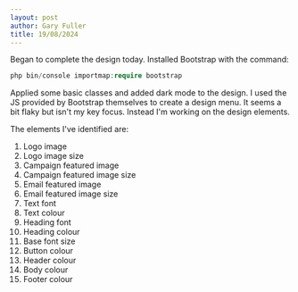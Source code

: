 ```yaml
---
layout: post
author: Gary Fuller
title: 19/08/2024
---
```


Began to complete the design today. Installed Bootstrap with the command:

```php
php bin/console importmap:require bootstrap
```

Applied some basic classes and added dark mode to the design. I used the JS provided by Bootstrap themselves to create a design menu. It seems a bit flaky but isn't my key focus. Instead I'm working on the design elements.

The elements I've identified are:

1. Logo image
2. Logo image size
3. Campaign featured image
4. Campaign featured image size
5. Email featured image
6. Email featured image size
7. Text font
8. Text colour
9. Heading font
10. Heading colour
11. Base font size
12. Button colour
13. Header colour
14. Body colour
15. Footer colour
